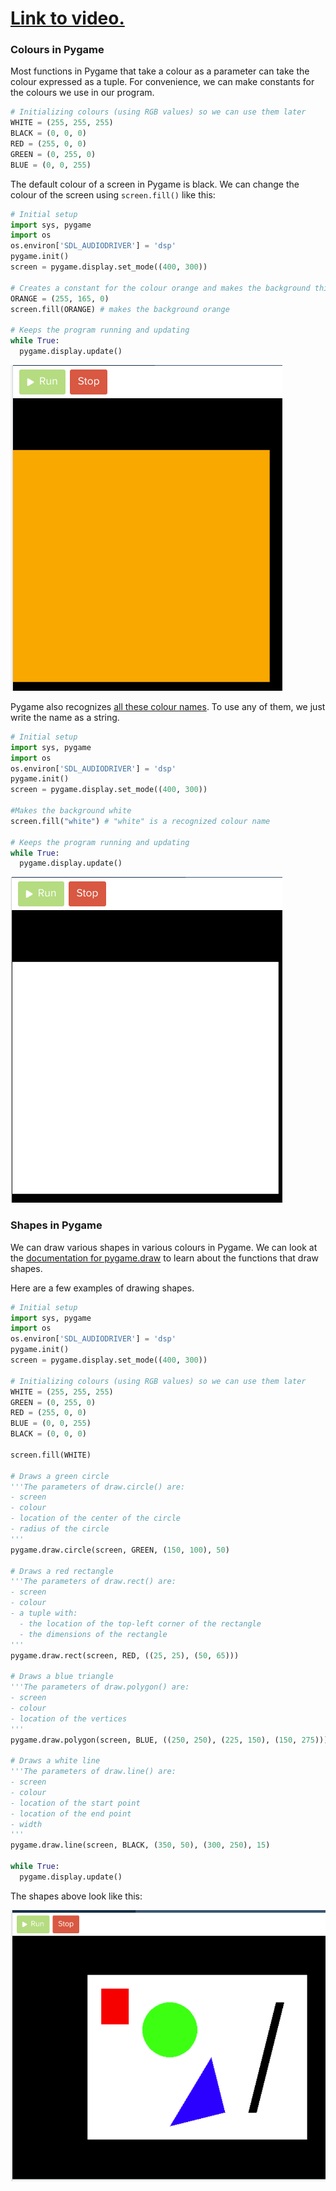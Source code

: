 # [Link to video.](https://www.youtube.com/watch?v=ro5BSgWBtag&list=PLVD25niNi0BlwZxjcVF6-vcOdAicWlRjC)

### Colours in Pygame

Most functions in Pygame that take a colour as a parameter can take the colour expressed as a tuple. For convenience, we can make constants for the colours we use in our program.

```python
# Initializing colours (using RGB values) so we can use them later
WHITE = (255, 255, 255)
BLACK = (0, 0, 0)
RED = (255, 0, 0)
GREEN = (0, 255, 0)
BLUE = (0, 0, 255)
```

The default colour of a screen in Pygame is black. We can change the colour of the screen using `screen.fill()` like this:

```python
# Initial setup
import sys, pygame
import os
os.environ['SDL_AUDIODRIVER'] = 'dsp'
pygame.init()
screen = pygame.display.set_mode((400, 300))

# Creates a constant for the colour orange and makes the background this colour
ORANGE = (255, 165, 0)
screen.fill(ORANGE) # makes the background orange

# Keeps the program running and updating
while True:
  pygame.display.update()
```

![](../Images/Pygame_Fill1_codeHS.png)

Pygame also recognizes [all these colour names](https://www.pygame.org/docs/ref/color_list.html). To use any of them, we just write the name as a string.

```python
# Initial setup
import sys, pygame
import os
os.environ['SDL_AUDIODRIVER'] = 'dsp'
pygame.init()
screen = pygame.display.set_mode((400, 300))

#Makes the background white
screen.fill("white") # "white" is a recognized colour name

# Keeps the program running and updating
while True:
  pygame.display.update()
```

![](../Images/Pygame_Fill1_white_codeHS.png)

### Shapes in Pygame

We can draw various shapes in various colours in Pygame. We can look at the [documentation for pygame.draw](https://www.pygame.org/docs/ref/draw.html) to learn about the functions that draw shapes. 

Here are a few examples of drawing shapes.

```python
# Initial setup
import sys, pygame
import os
os.environ['SDL_AUDIODRIVER'] = 'dsp'
pygame.init()
screen = pygame.display.set_mode((400, 300))

# Initializing colours (using RGB values) so we can use them later
WHITE = (255, 255, 255)
GREEN = (0, 255, 0)
RED = (255, 0, 0)
BLUE = (0, 0, 255)
BLACK = (0, 0, 0)

screen.fill(WHITE)

# Draws a green circle
'''The parameters of draw.circle() are:
- screen
- colour
- location of the center of the circle
- radius of the circle
'''
pygame.draw.circle(screen, GREEN, (150, 100), 50)

# Draws a red rectangle
'''The parameters of draw.rect() are:
- screen
- colour
- a tuple with:
  - the location of the top-left corner of the rectangle
  - the dimensions of the rectangle
'''
pygame.draw.rect(screen, RED, ((25, 25), (50, 65)))

# Draws a blue triangle
'''The parameters of draw.polygon() are:
- screen
- colour
- location of the vertices
'''
pygame.draw.polygon(screen, BLUE, ((250, 250), (225, 150), (150, 275)))

# Draws a white line
'''The parameters of draw.line() are:
- screen
- colour
- location of the start point
- location of the end point
- width
'''
pygame.draw.line(screen, BLACK, (350, 50), (300, 250), 15)

while True:
  pygame.display.update()
```

The shapes above look like this:

![](../Images/Pygame_Colours_Shapes_codeHS.png)
